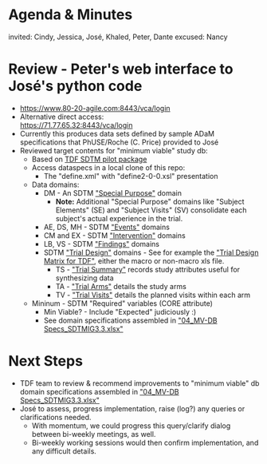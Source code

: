 # Agenda & Minutes
invited: Cindy, Jessica, José, Khaled, Peter, Dante
excused: Nancy

# Review - Peter's web interface to José's python code
* https://www.80-20-agile.com:8443/vca/login
* Alternative direct access:<br>https://71.77.65.32:8443/vca/login
* Currently this produces data sets defined by sample ADaM specifications that PhUSE/Roche (C. Price) provided to José
* Reviewed target contents for "minimum viable" study db:
  * Based on [TDF SDTM pilot package](https://github.com/phuse-org/TestDataFactory/tree/master/Updated/TDF_SDTM)
  * Access dataspecs in a local clone of this repo:
    * The "define.xml" with "define2-0-0.xsl" presentation
  * Data domains:
    * DM - An SDTM ["Special Purpose"](https://www.cdisc.org/standards/foundational/sdtmig/sdtmig-v3-3/html#Models+for+Special+Purpose+Domains) domain
      * __Note:__ Additional "Special Purpose" domains like "Subject Elements" (SE) and "Subject Visits" (SV) consolidate each subject's actual experience in the trial.
    * AE, DS, MH - SDTM ["Events"](https://www.cdisc.org/standards/foundational/sdtmig/sdtmig-v3-3/html#Models+for+Events+Domains) domains
    * CM and EX - SDTM ["Intervention"](https://www.cdisc.org/standards/foundational/sdtmig/sdtmig-v3-3/html#Models+for+Interventions+Domains) domains
    * LB, VS - SDTM ["Findings"](https://www.cdisc.org/standards/foundational/sdtmig/sdtmig-v3-3/html#Models+for+Findings+Domains) domains
    * SDTM ["Trial Design"](https://www.cdisc.org/standards/foundational/sdtmig/sdtmig-v3-3/html#Trial+Design+Model+Datasets) domains - See for example the ["Trial Design Matrix for TDF"](https://github.com/phuse-org/TestDataFactory/tree/master/TrialDesign-Tool), either the macro or non-macro xls file.
      * TS - ["Trial Summary"](https://www.cdisc.org/standards/foundational/sdtmig/sdtmig-v3-3/html#Trial+Summary) records study attributes useful for synthesizing data
      * TA - ["Trial Arms"](https://www.cdisc.org/standards/foundational/sdtmig/sdtmig-v3-3/html#Trial+Arms) details the study arms
      * TV - ["Trial Visits"](https://www.cdisc.org/standards/foundational/sdtmig/sdtmig-v3-3/html#Trial+Visits) details the planned visits within each arm
  * Mininum - SDTM "Required" variables (CORE attribute)
    * Min Viable? - Include "Expected" judiciously :)
    * See domain specifications assembled in ["04_MV-DB Specs_SDTMIG3.3.xlsx"](https://github.com/phuse-org/TestDataFactory/tree/master/WorkingDocs)

# Next Steps
* TDF team to review & recommend improvements to "minimum viable" db domain specifications assembled in ["04_MV-DB Specs_SDTMIG3.3.xlsx"](https://github.com/phuse-org/TestDataFactory/tree/master/WorkingDocs)
* José to assess, progress implementation, raise (log?) any queries or clarifications needed.
  * With momentum, we could progress this query/clarify dialog between bi-weekly meetings, as well. 
  * Bi-weekly working sessions would then confirm implementation, and any difficult details.